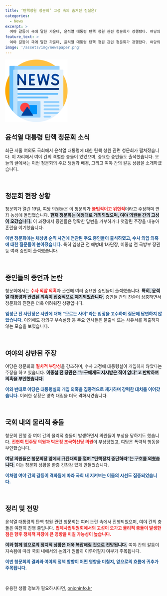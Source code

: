 ```yaml
---
title: ‘탄핵청원 청문회’ 고성 속의 숨겨진 진실은?
categories:
  - News
excerpt: >
  여야 갈등이 극에 달한 가운데, 윤석열 대통령 탄핵 청원 관련 청문회가 강행됐다. 여당의 연좌 농성에도 불구하고, 여야는 치열한 몸싸움을 벌이며 고성과 폭력 사태까지 이어졌다. 수사 외압 의혹을 둘러싼 증인들이 외면한 상황, 과연 진실은 밝혀질 수 있을까?
feature_text: >
  여야 갈등이 극에 달한 가운데, 윤석열 대통령 탄핵 청원 관련 청문회가 강행됐다. 여당의 연좌 농성에도 불구하고, 여야는 치열한 몸싸움을 벌이며 고성과 폭력 사태까지 이어졌다. 수사 외압 의혹을 둘러싼 증인들이 외면한 상황, 과연 진실은 밝혀질 수 있을까?
image: '/assets/img/newspaper.png'
---
```


<p><img src="/assets/img/newspaper.png" alt="kimp 속보" /></p>

<h2 data-ke-size="size26">윤석열 대통령 탄핵 청문회 소식</h2>

<p data-ke-size="size16">최근 서울 여의도 국회에서 윤석열 대통령에 대한 탄핵 청원 관련 청문회가 펼쳐졌습니다. 이 자리에서 여야 간의 격렬한 충돌이 있었으며, 중요한 증인들도 출석했습니다. 오늘의 글에서는 이번 청문회의 주요 쟁점과 배경, 그리고 여야 간의 갈등 상황을 소개하겠습니다.</p>

<p data-ke-size="size16">&nbsp;</p>

<h2 data-ke-size="size26">청문회 현장 상황</h2>

<p data-ke-size="size16">청문회가 열린 19일, 여당 의원들은 이 청문회가 <b><span style="color: #ee2323;">불법적이고 위헌적</span></b>이라고 주장하며 연좌 농성에 돌입했습니다. <b><span style="background-color: #21538527;">현재 청문회는 예정대로 개최되었으며, 여야 의원들 간의 고성이 오갔습니다.</span></b> 이 과정에서 증인들은 명확한 답변을 거부하거나 엇갈린 주장을 내놓아 혼란을 야기했습니다.</p>

<p data-ke-size="size16"><b><span style="color: #1a5490;">이번 청문회에는 채상병 순직 사건에 연관된 주요 증인들이 출석하였고, 수사 외압 의혹에 대한 질문들이 쏟아졌습니다.</span></b> 특히 임성근 전 해병대 1사단장, 이종섭 전 국방부 장관 등 여러 증인이 출석했습니다.</p>

<p data-ke-size="size16">&nbsp;</p>

<h2 data-ke-size="size26">증인들의 증언과 논란</h2>

<p data-ke-size="size16">청문회에서는 <b><span style="color: #ee2323;">수사 외압 의혹</span></b>과 관련해 여러 중요한 증인들이 출석했습니다. <b><span style="background-color: #21538527;">특히, 윤석열 대통령과 관련된 의혹이 집중적으로 제기되었습니다.</span></b> 증인들 간의 진술이 상충하면서 청문회의 진전은 더욱 어려워진 상황입니다.</p>

<p data-ke-size="size16"><b><span style="color: #1a5490;">임성근 전 사단장은 사안에 대해 "모르는 사이"라는 입장을 고수하며 질문에 답변하지 않았습니다.</span></b> 이외에도 강의구 부속실장 등 주요 인사들은 불출석 또는 사유서를 제출하지 않는 모습을 보였습니다.</p>

<p data-ke-size="size16">&nbsp;</p>

<h2 data-ke-size="size26">여야의 상반된 주장</h2>

<p data-ke-size="size16">여당은 청문회의 <b><span style="color: #ee2323;">절차적 부당성</span></b>을 강조하며, 수사 과정에 대통령실이 개입하지 않았다는 주장을 하고 있습니다. <b><span style="background-color: #21538527;">이종섭 전 장관은 "누구에게도 지시받은 적이 없다"고 반박하며 의혹을 부인했습니다.</span></b></p>

<p data-ke-size="size16"><b><span style="color: #1a5490;">이와 반대로 야당은 대통령실의 개입 의혹을 집중적으로 제기하며 강력한 대치를 이어갔습니다.</span></b> 이러한 상황은 양측 대립을 더욱 격화시켰습니다.</p>

<p data-ke-size="size16">&nbsp;</p>

<h2 data-ke-size="size26">국회 내의 물리적 충돌</h2>

<p data-ke-size="size16">청문회 진행 중 여야 간의 물리적 충돌이 발생하면서 의원들이 부상을 당하기도 했습니다. <b><span style="color: #ee2323;">전현희 민주당 의원과 박은정 조국혁신당 의원</span></b>이 부상당했고, 여당은 폭력적 행동을 부인했습니다.</p>

<p data-ke-size="size16"><b><span style="background-color: #21538527;">여당 의원들은 청문회장 앞에서 규탄대회를 열며 "탄핵정치 중단하라"는 구호를 외쳤습니다.</span></b> 이는 청문회 상황을 한층 긴장감 있게 만들었습니다.</p>

<p data-ke-size="size16"><b><span style="color: #1a5490;">이처럼 여야 간의 갈등이 격화됨에 따라 국회 내 지켜보는 이들의 시선도 집중되었습니다.</span></b></p>

<p data-ke-size="size16">&nbsp;</p>

<h2 data-ke-size="size26">정리 및 전망</h2>

<p data-ke-size="size16">윤석열 대통령의 탄핵 청원 관련 청문회는 여러 논란 속에서 진행되었으며, 여야 간의 충돌은 여전히 진행 중입니다. <b><span style="color: #ee2323;">법제사법위원회에서의 고성이 오가고 물리적 충돌이 발생한 점은 향후 정치적 파장에 큰 영향을 미칠 가능성이 높습니다.</span></b></p>

<p data-ke-size="size16"><b><span style="background-color: #21538527;">이와 함께 앞으로의 정치적 상황은 더욱 복잡해질 것으로 전망됩니다.</span></b> 여야 간의 갈등이 지속됨에 따라 국회 내에서의 논의가 원활히 이루어질지 여부가 주목됩니다.</p>

<p data-ke-size="size16"><b><span style="color: #1a5490;">이번 청문회의 결과와 여야의 정책 방향이 어떤 영향을 미칠지, 앞으로의 흐름에 귀추가 주목됩니다.</span></b></p>

<p data-ke-size="size16">&nbsp;</p>
유용한 생활 정보가 필요하시다면, <a href="https://onioninfo.kr" rel="dofollow">onioninfo.kr</a>


